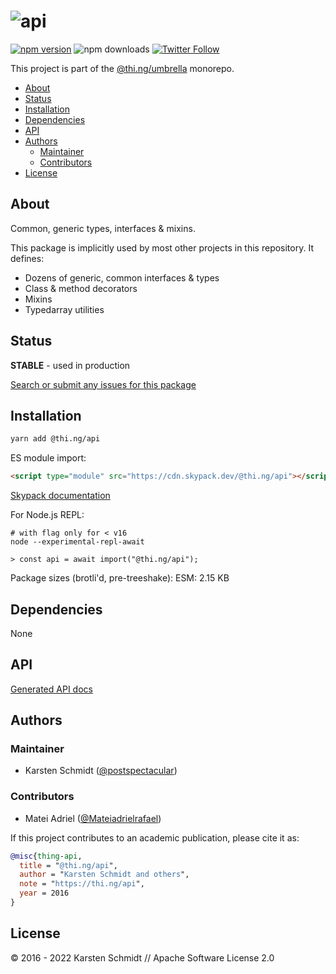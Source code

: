 <!-- This file is generated - DO NOT EDIT! -->

# ![api](https://media.thi.ng/umbrella/banners-20220914/thing-api.svg?1c0ba288)

[![npm version](https://img.shields.io/npm/v/@thi.ng/api.svg)](https://www.npmjs.com/package/@thi.ng/api)
![npm downloads](https://img.shields.io/npm/dm/@thi.ng/api.svg)
[![Twitter Follow](https://img.shields.io/twitter/follow/thing_umbrella.svg?style=flat-square&label=twitter)](https://twitter.com/thing_umbrella)

This project is part of the
[@thi.ng/umbrella](https://github.com/thi-ng/umbrella/) monorepo.

- [About](#about)
- [Status](#status)
- [Installation](#installation)
- [Dependencies](#dependencies)
- [API](#api)
- [Authors](#authors)
  - [Maintainer](#maintainer)
  - [Contributors](#contributors)
- [License](#license)

## About

Common, generic types, interfaces & mixins.

This package is implicitly used by most other projects in this repository. It
defines:

- Dozens of generic, common interfaces & types
- Class & method decorators
- Mixins
- Typedarray utilities

## Status

**STABLE** - used in production

[Search or submit any issues for this package](https://github.com/thi-ng/umbrella/issues?q=%5Bapi%5D+in%3Atitle)

## Installation

```bash
yarn add @thi.ng/api
```

ES module import:

```html
<script type="module" src="https://cdn.skypack.dev/@thi.ng/api"></script>
```

[Skypack documentation](https://docs.skypack.dev/)

For Node.js REPL:

```text
# with flag only for < v16
node --experimental-repl-await

> const api = await import("@thi.ng/api");
```

Package sizes (brotli'd, pre-treeshake): ESM: 2.15 KB

## Dependencies

None

## API

[Generated API docs](https://docs.thi.ng/umbrella/api/)

## Authors

### Maintainer

- Karsten Schmidt ([@postspectacular](https://github.com/postspectacular))

### Contributors

- Matei Adriel ([@Mateiadrielrafael](https://github.com/Mateiadrielrafael))

If this project contributes to an academic publication, please cite it as:

```bibtex
@misc{thing-api,
  title = "@thi.ng/api",
  author = "Karsten Schmidt and others",
  note = "https://thi.ng/api",
  year = 2016
}
```

## License

&copy; 2016 - 2022 Karsten Schmidt // Apache Software License 2.0
